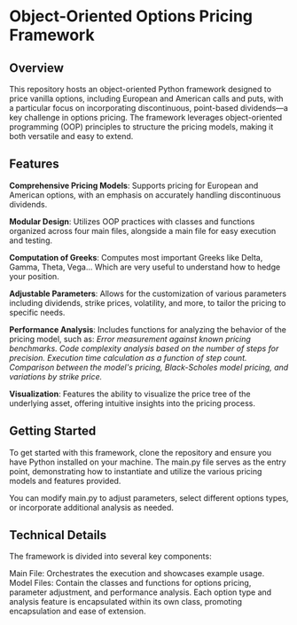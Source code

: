 # Object-Oriented Options Pricing Framework

## Overview
This repository hosts an object-oriented Python framework designed to price vanilla options, including European and American calls and puts, with a particular focus on incorporating discontinuous, point-based dividends—a key challenge in options pricing. The framework leverages object-oriented programming (OOP) principles to structure the pricing models, making it both versatile and easy to extend.

## Features
**Comprehensive Pricing Models**: Supports pricing for European and American options, with an emphasis on accurately handling discontinuous dividends.

**Modular Design**: Utilizes OOP practices with classes and functions organized across four main files, alongside a main file for easy execution and testing.

**Computation of Greeks**: Computes most important Greeks like Delta, Gamma, Theta, Vega... Which are very useful to understand how to hedge your position.

**Adjustable Parameters**: Allows for the customization of various parameters including dividends, strike prices, volatility, and more, to tailor the pricing to specific needs.

**Performance Analysis**: Includes functions for analyzing the behavior of the pricing model, such as:
*Error measurement against known pricing benchmarks.*
*Code complexity analysis based on the number of steps for precision.*
*Execution time calculation as a function of step count.*
*Comparison between the model's pricing, Black-Scholes model pricing, and variations by strike price.*

**Visualization**: Features the ability to visualize the price tree of the underlying asset, offering intuitive insights into the pricing process.
 
## Getting Started
To get started with this framework, clone the repository and ensure you have Python installed on your machine. The main.py file serves as the entry point, demonstrating how to instantiate and utilize the various pricing models and features provided.

You can modify main.py to adjust parameters, select different options types, or incorporate additional analysis as needed.

## Technical Details
The framework is divided into several key components:

Main File: Orchestrates the execution and showcases example usage.
Model Files: Contain the classes and functions for options pricing, parameter adjustment, and performance analysis.
Each option type and analysis feature is encapsulated within its own class, promoting encapsulation and ease of extension.
